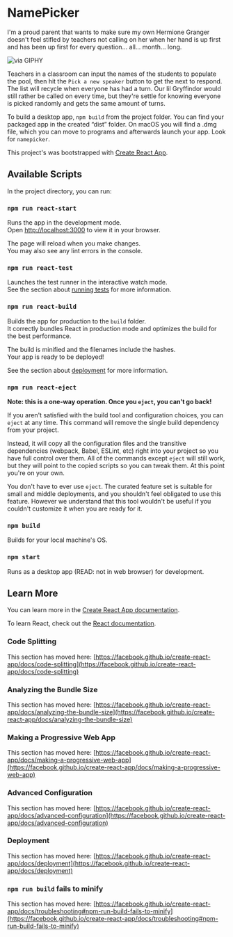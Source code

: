 # NamePicker

I'm a proud parent that wants to make sure my own Hermione Granger doesn't feel stifled by teachers not calling on her when her hand is up first and has been up first for every question... all... month... long.

![via GIPHY](https://media.giphy.com/media/v1.Y2lkPTc5MGI3NjExM3E1c3J6Y3h0d3l6ZWxhaHRqbG9mMG9iNThpcDBxYnVwcHdzY3YybiZlcD12MV9pbnRlcm5hbF9naWZfYnlfaWQmY3Q9Zw/py0qb70GvLwfC/giphy.gif)

 Teachers in a classroom can input the names of the students to populate the pool, then hit the `Pick a new speaker` button to get the next to respond. The list will recycle when everyone has had a turn. Our lil Gryffindor would still rather be called on every time, but they're settle for knowing everyone is picked randomly and gets the same amount of turns.

To build a desktop app, `npm build` from the project folder. You can find your packaged app in the created “dist” folder. On macOS you will find a .dmg file, which you can move to programs and afterwards launch your app. Look for `namepicker`.

This project's  was bootstrapped with [Create React App](https://github.com/facebook/create-react-app).

## Available Scripts

In the project directory, you can run:

### `npm run react-start`

Runs the app in the development mode.\
Open [http://localhost:3000](http://localhost:3000) to view it in your browser.

The page will reload when you make changes.\
You may also see any lint errors in the console.

### `npm run react-test`

Launches the test runner in the interactive watch mode.\
See the section about [running tests](https://facebook.github.io/create-react-app/docs/running-tests) for more information.

### `npm run react-build`

Builds the app for production to the `build` folder.\
It correctly bundles React in production mode and optimizes the build for the best performance.

The build is minified and the filenames include the hashes.\
Your app is ready to be deployed!

See the section about [deployment](https://facebook.github.io/create-react-app/docs/deployment) for more information.

### `npm run react-eject`

**Note: this is a one-way operation. Once you `eject`, you can't go back!**

If you aren't satisfied with the build tool and configuration choices, you can `eject` at any time. This command will remove the single build dependency from your project.

Instead, it will copy all the configuration files and the transitive dependencies (webpack, Babel, ESLint, etc) right into your project so you have full control over them. All of the commands except `eject` will still work, but they will point to the copied scripts so you can tweak them. At this point you're on your own.

You don't have to ever use `eject`. The curated feature set is suitable for small and middle deployments, and you shouldn't feel obligated to use this feature. However we understand that this tool wouldn't be useful if you couldn't customize it when you are ready for it.

### `npm build`
Builds for your local machine's OS.

### `npm start`
Runs as a desktop app (READ: not in web browser) for development.

## Learn More

You can learn more in the [Create React App documentation](https://facebook.github.io/create-react-app/docs/getting-started).

To learn React, check out the [React documentation](https://reactjs.org/).

### Code Splitting

This section has moved here: [https://facebook.github.io/create-react-app/docs/code-splitting](https://facebook.github.io/create-react-app/docs/code-splitting)

### Analyzing the Bundle Size

This section has moved here: [https://facebook.github.io/create-react-app/docs/analyzing-the-bundle-size](https://facebook.github.io/create-react-app/docs/analyzing-the-bundle-size)

### Making a Progressive Web App

This section has moved here: [https://facebook.github.io/create-react-app/docs/making-a-progressive-web-app](https://facebook.github.io/create-react-app/docs/making-a-progressive-web-app)

### Advanced Configuration

This section has moved here: [https://facebook.github.io/create-react-app/docs/advanced-configuration](https://facebook.github.io/create-react-app/docs/advanced-configuration)

### Deployment

This section has moved here: [https://facebook.github.io/create-react-app/docs/deployment](https://facebook.github.io/create-react-app/docs/deployment)

### `npm run build` fails to minify

This section has moved here: [https://facebook.github.io/create-react-app/docs/troubleshooting#npm-run-build-fails-to-minify](https://facebook.github.io/create-react-app/docs/troubleshooting#npm-run-build-fails-to-minify)
